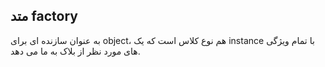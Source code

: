## متد factory

به عنوان سازنده ای برای object، هم نوع کلاس است که یک instance با تمام ویژگی های مورد نظر از بلاک به ما می دهد.
